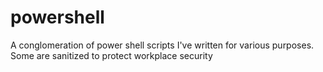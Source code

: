 # powershell
A conglomeration of power shell scripts I've written for various purposes. Some are sanitized to protect workplace security
